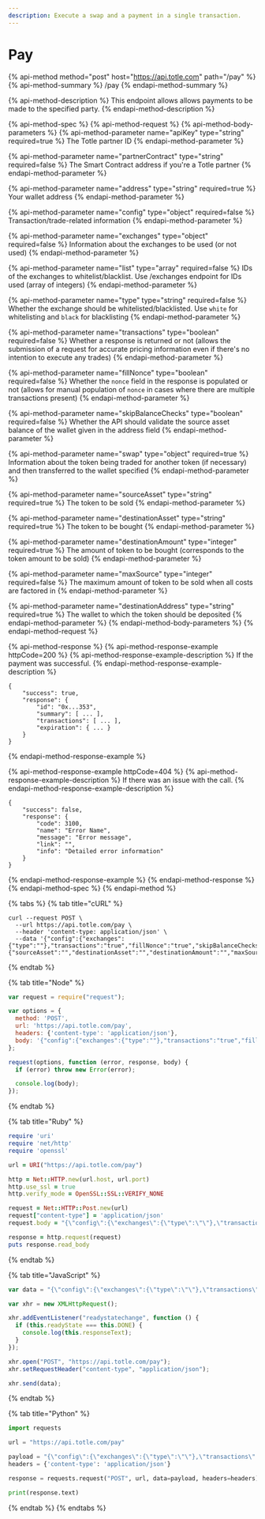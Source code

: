 ```yaml
---
description: Execute a swap and a payment in a single transaction.
---
```


# Pay

{% api-method method="post" host="https://api.totle.com" path="/pay" %}
{% api-method-summary %}
/pay
{% endapi-method-summary %}

{% api-method-description %}
This endpoint allows allows payments to be made to the specified party.
{% endapi-method-description %}

{% api-method-spec %}
{% api-method-request %}
{% api-method-body-parameters %}
{% api-method-parameter name="apiKey" type="string" required=true %}
The Totle partner ID
{% endapi-method-parameter %}

{% api-method-parameter name="partnerContract" type="string" required=false %}
The Smart Contract address if you're a Totle partner
{% endapi-method-parameter %}

{% api-method-parameter name="address" type="string" required=true %}
Your wallet address
{% endapi-method-parameter %}

{% api-method-parameter name="config" type="object" required=false %}
Transaction/trade-related information
{% endapi-method-parameter %}

{% api-method-parameter name="exchanges" type="object" required=false %}
Information about the exchanges to be used \(or not used\)
{% endapi-method-parameter %}

{% api-method-parameter name="list" type="array" required=false %}
IDs of the exchanges to whitelist/blacklist. Use /exchanges endpoint for IDs used \(array of integers\)
{% endapi-method-parameter %}

{% api-method-parameter name="type" type="string" required=false %}
Whether the exchange should be whitelisted/blacklisted. Use `white` for whitelisting and `black` for blacklisting
{% endapi-method-parameter %}

{% api-method-parameter name="transactions" type="boolean" required=false %}
Whether a response is returned or not \(allows the submission of a request for accurate pricing information even if there's no intention to execute any trades\)
{% endapi-method-parameter %}

{% api-method-parameter name="fillNonce" type="boolean" required=false %}
Whether the `nonce` field in the response is populated or not \(allows for manual population of `nonce` in cases where there are multiple transactions present\)
{% endapi-method-parameter %}

{% api-method-parameter name="skipBalanceChecks" type="boolean" required=false %}
Whether the API should validate the source asset balance of the wallet given in the address field
{% endapi-method-parameter %}

{% api-method-parameter name="swap" type="object" required=true %}
Information about the token being traded for another token \(if necessary\) and then transferred to the wallet specified
{% endapi-method-parameter %}

{% api-method-parameter name="sourceAsset" type="string" required=true %}
The token to be sold
{% endapi-method-parameter %}

{% api-method-parameter name="destinationAsset" type="string" required=true %}
The token to be bought
{% endapi-method-parameter %}

{% api-method-parameter name="destinationAmount" type="integer" required=true %}
The amount of token to be bought \(corresponds to the token amount to be sold\)
{% endapi-method-parameter %}

{% api-method-parameter name="maxSource" type="integer" required=false %}
The maximum amount of token to be sold when all costs are factored in
{% endapi-method-parameter %}

{% api-method-parameter name="destinationAddress" type="string" required=true %}
The wallet to which the token should be deposited
{% endapi-method-parameter %}
{% endapi-method-body-parameters %}
{% endapi-method-request %}

{% api-method-response %}
{% api-method-response-example httpCode=200 %}
{% api-method-response-example-description %}
If the payment was successful.
{% endapi-method-response-example-description %}

```
{
    "success": true,
    "response": {
        "id": "0x...353",
        "summary": [ ... ],
        "transactions": [ ... ],
        "expiration": { ... }
    }
}
```
{% endapi-method-response-example %}

{% api-method-response-example httpCode=404 %}
{% api-method-response-example-description %}
If there was an issue with the call. 
{% endapi-method-response-example-description %}

```
{
    "success": false,
    "response": {
        "code": 3100,
        "name": "Error Name",
        "message": "Error message",
        "link": "",
        "info": "Detailed error information"
    }
}
```
{% endapi-method-response-example %}
{% endapi-method-response %}
{% endapi-method-spec %}
{% endapi-method %}

{% tabs %}
{% tab title="cURL" %}
```text
curl --request POST \
  --url https://api.totle.com/pay \
  --header 'content-type: application/json' \
  --data '{"config":{"exchanges":{"type":""},"transactions":"true","fillNonce":"true","skipBalanceChecks":"false"},"swap":{"sourceAsset":"","destinationAsset":"","destinationAmount":"","maxSource":"","destinationAddress":""}}'
```
{% endtab %}

{% tab title="Node" %}
```javascript
var request = require("request");

var options = {
  method: 'POST',
  url: 'https://api.totle.com/pay',
  headers: {'content-type': 'application/json'},
  body: '{"config":{"exchanges":{"type":""},"transactions":"true","fillNonce":"true","skipBalanceChecks":"false"},"swap":{"sourceAsset":"","destinationAsset":"","destinationAmount":"","maxSource":"","destinationAddress":""}}'
};

request(options, function (error, response, body) {
  if (error) throw new Error(error);

  console.log(body);
});
```
{% endtab %}

{% tab title="Ruby" %}
```ruby
require 'uri'
require 'net/http'
require 'openssl'

url = URI("https://api.totle.com/pay")

http = Net::HTTP.new(url.host, url.port)
http.use_ssl = true
http.verify_mode = OpenSSL::SSL::VERIFY_NONE

request = Net::HTTP::Post.new(url)
request["content-type"] = 'application/json'
request.body = "{\"config\":{\"exchanges\":{\"type\":\"\"},\"transactions\":\"true\",\"fillNonce\":\"true\",\"skipBalanceChecks\":\"false\"},\"swap\":{\"sourceAsset\":\"\",\"destinationAsset\":\"\",\"destinationAmount\":\"\",\"maxSource\":\"\",\"destinationAddress\":\"\"}}"

response = http.request(request)
puts response.read_body
```
{% endtab %}

{% tab title="JavaScript" %}
```javascript
var data = "{\"config\":{\"exchanges\":{\"type\":\"\"},\"transactions\":\"true\",\"fillNonce\":\"true\",\"skipBalanceChecks\":\"false\"},\"swap\":{\"sourceAsset\":\"\",\"destinationAsset\":\"\",\"destinationAmount\":\"\",\"maxSource\":\"\",\"destinationAddress\":\"\"}}";

var xhr = new XMLHttpRequest();

xhr.addEventListener("readystatechange", function () {
  if (this.readyState === this.DONE) {
    console.log(this.responseText);
  }
});

xhr.open("POST", "https://api.totle.com/pay");
xhr.setRequestHeader("content-type", "application/json");

xhr.send(data);
```
{% endtab %}

{% tab title="Python" %}
```python
import requests

url = "https://api.totle.com/pay"

payload = "{\"config\":{\"exchanges\":{\"type\":\"\"},\"transactions\":\"true\",\"fillNonce\":\"true\",\"skipBalanceChecks\":\"false\"},\"swap\":{\"sourceAsset\":\"\",\"destinationAsset\":\"\",\"destinationAmount\":\"\",\"maxSource\":\"\",\"destinationAddress\":\"\"}}"
headers = {'content-type': 'application/json'}

response = requests.request("POST", url, data=payload, headers=headers)

print(response.text)
```
{% endtab %}
{% endtabs %}

